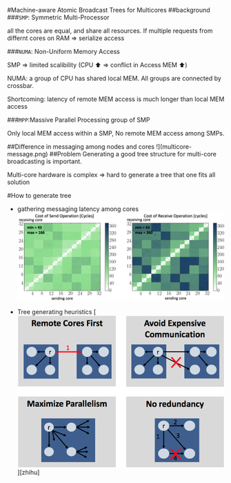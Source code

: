 #Machine-aware Atomic Broadcast Trees for Multicores
##background
###`SMP`: Symmetric Multi-Processor 

all the cores are equal, and share all resources. 
If multiple requests from differnt cores on RAM => serialize access

###`NUMA`: Non-Uniform Memory Access

SMP => limited scalibility (CPU :arrow_up: => conflict in Access MEM :arrow_up:)

NUMA: a group of CPU has shared local MEM. All groups are connected by crossbar.

Shortcoming: latency of remote MEM access is much longer than local MEM access

###`MPP`:Massive Parallel Processing
group of SMP

Only local MEM access within a SMP, No remote MEM access among SMPs.

##Difference in messaging among nodes and cores
!](multicore-message.png)
##Problem
Generating a good tree structure for multi-core broadcasting is important.

Multi-core hardware is complex => hard to generate a tree that one fits all solution

#How to generate tree
* gathering messaging latency among cores
![](latency-matrix.png)

* Tree generating heuristics 
[![](tree-gen.png "我的知乎，欢迎关注")][zhihu]
